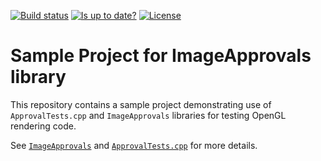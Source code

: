 [![Build status](https://ci.appveyor.com/api/projects/status/3635cbwhkd6dkotn?svg=true)](https://ci.appveyor.com/project/p-podsiadly/imageapprovalsdemos)
[![Is up to date?](https://github.com/p-podsiadly/ImageApprovalsDemos/workflows/Is%20up%20to%20date%3F/badge.svg)](https://github.com/p-podsiadly/ImageApprovalsDemos/actions)
[![License](https://img.shields.io/badge/license-Apache--2.0-blue)](https://opensource.org/licenses/Apache-2.0)

# Sample Project for ImageApprovals library

This repository contains a sample project demonstrating
use of `ApprovalTests.cpp` and `ImageApprovals` libraries for 
testing OpenGL rendering code.

See [`ImageApprovals`](https://github.com/p-podsiadly/ImageApprovals)
and [`ApprovalTests.cpp`](https://github.com/approvals/ApprovalTests.cpp)
for more details.
